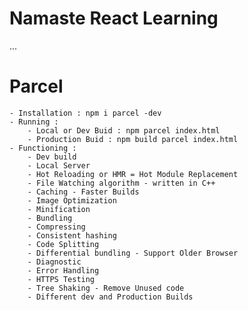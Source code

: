# Namaste React Learning

...
# Parcel
    - Installation : npm i parcel -dev
    - Running :
        - Local or Dev Buid : npm parcel index.html
        - Production Buid : npm build parcel index.html
    - Functioning : 
        - Dev build
        - Local Server
        - Hot Reloading or HMR = Hot Module Replacement
        - File Watching algorithm - written in C++
        - Caching - Faster Builds
        - Image Optimization
        - Minification
        - Bundling
        - Compressing
        - Consistent hashing
        - Code Splitting
        - Differential bundling - Support Older Browser
        - Diagnostic
        - Error Handling
        - HTTPS Testing
        - Tree Shaking - Remove Unused code 
        - Different dev and Production Builds

